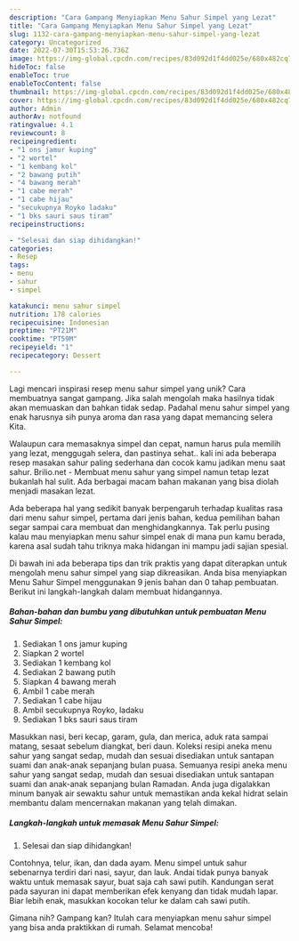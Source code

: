 ```yaml
---
description: "Cara Gampang Menyiapkan Menu Sahur Simpel yang Lezat"
title: "Cara Gampang Menyiapkan Menu Sahur Simpel yang Lezat"
slug: 1132-cara-gampang-menyiapkan-menu-sahur-simpel-yang-lezat
category: Uncategorized
date: 2022-07-30T15:53:26.736Z
image: https://img-global.cpcdn.com/recipes/83d092d1f4dd025e/680x482cq70/menu-sahur-simpel-foto-resep-utama.jpg
hideToc: false
enableToc: true
enableTocContent: false
thumbnail: https://img-global.cpcdn.com/recipes/83d092d1f4dd025e/680x482cq70/menu-sahur-simpel-foto-resep-utama.jpg
cover: https://img-global.cpcdn.com/recipes/83d092d1f4dd025e/680x482cq70/menu-sahur-simpel-foto-resep-utama.jpg
author: Admin
authorAv: notfound
ratingvalue: 4.1
reviewcount: 8
recipeingredient:
- "1 ons jamur kuping"
- "2 wortel"
- "1 kembang kol"
- "2 bawang putih"
- "4 bawang merah"
- "1 cabe merah"
- "1 cabe hijau"
- "secukupnya Royko ladaku"
- "1 bks sauri saus tiram"
recipeinstructions:

- "Selesai dan siap dihidangkan!"
categories:
- Resep
tags:
- menu
- sahur
- simpel

katakunci: menu sahur simpel 
nutrition: 178 calories
recipecuisine: Indonesian
preptime: "PT21M"
cooktime: "PT59M"
recipeyield: "1"
recipecategory: Dessert

---
```





Lagi mencari inspirasi resep menu sahur simpel yang unik? Cara membuatnya sangat gampang. Jika salah mengolah maka hasilnya tidak akan memuaskan dan bahkan tidak sedap. Padahal menu sahur simpel yang enak harusnya sih punya aroma dan rasa yang dapat memancing selera Kita.





Walaupun cara memasaknya simpel dan cepat, namun harus pula memilih yang lezat, menggugah selera, dan pastinya sehat.. kali ini ada beberapa resep masakan sahur paling sederhana dan cocok kamu jadikan menu saat sahur. Brilio.net - Membuat menu sahur yang simpel namun tetap lezat bukanlah hal sulit. Ada berbagai macam bahan makanan yang bisa diolah menjadi masakan lezat.

Ada beberapa hal yang sedikit banyak berpengaruh terhadap kualitas rasa dari menu sahur simpel, pertama dari jenis bahan, kedua pemilihan bahan segar sampai cara membuat dan menghidangkannya. Tak perlu pusing kalau mau menyiapkan menu sahur simpel enak di mana pun kamu berada, karena asal sudah tahu triknya maka hidangan ini mampu jadi sajian spesial.






Di bawah ini ada beberapa tips dan trik praktis yang dapat diterapkan untuk mengolah menu sahur simpel yang siap dikreasikan. Anda bisa menyiapkan Menu Sahur Simpel menggunakan 9 jenis bahan dan 0 tahap pembuatan. Berikut ini langkah-langkah dalam membuat hidangannya.

<!--inarticleads1-->

##### Bahan-bahan dan bumbu yang dibutuhkan untuk pembuatan Menu Sahur Simpel:

1. Sediakan 1 ons jamur kuping
1. Siapkan 2 wortel
1. Sediakan 1 kembang kol
1. Sediakan 2 bawang putih
1. Siapkan 4 bawang merah
1. Ambil 1 cabe merah
1. Sediakan 1 cabe hijau
1. Ambil secukupnya Royko, ladaku
1. Sediakan 1 bks sauri saus tiram


Masukkan nasi, beri kecap, garam, gula, dan merica, aduk rata sampai matang, sesaat sebelum diangkat, beri daun. Koleksi resipi aneka menu sahur yang sangat sedap, mudah dan sesuai disediakan untuk santapan suami dan anak-anak sepanjang bulan puasa. Semuanya resipi aneka menu sahur yang sangat sedap, mudah dan sesuai disediakan untuk santapan suami dan anak-anak sepanjang bulan Ramadan. Anda juga digalakkan minum banyak air sewaktu sahur untuk memastikan anda kekal hidrat selain membantu dalam mencernakan makanan yang telah dimakan. 

<!--inarticleads2-->

##### Langkah-langkah untuk memasak Menu Sahur Simpel:


1. Selesai dan siap dihidangkan!

Contohnya, telur, ikan, dan dada ayam. Menu simpel untuk sahur sebenarnya terdiri dari nasi, sayur, dan lauk. Andai tidak punya banyak waktu untuk memasak sayur, buat saja cah sawi putih. Kandungan serat pada sayuran ini dapat memberikan efek kenyang dan tidak mudah lapar. Biar lebih enak, masukkan kocokan telur ke dalam cah sawi putih. 

Gimana nih? Gampang kan? Itulah cara menyiapkan menu sahur simpel yang bisa anda praktikkan di rumah. Selamat mencoba!
